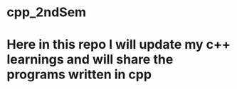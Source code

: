 # cpp_2ndSem
# Here in this repo I will update my c++ learnings and will share the programs written in cpp

